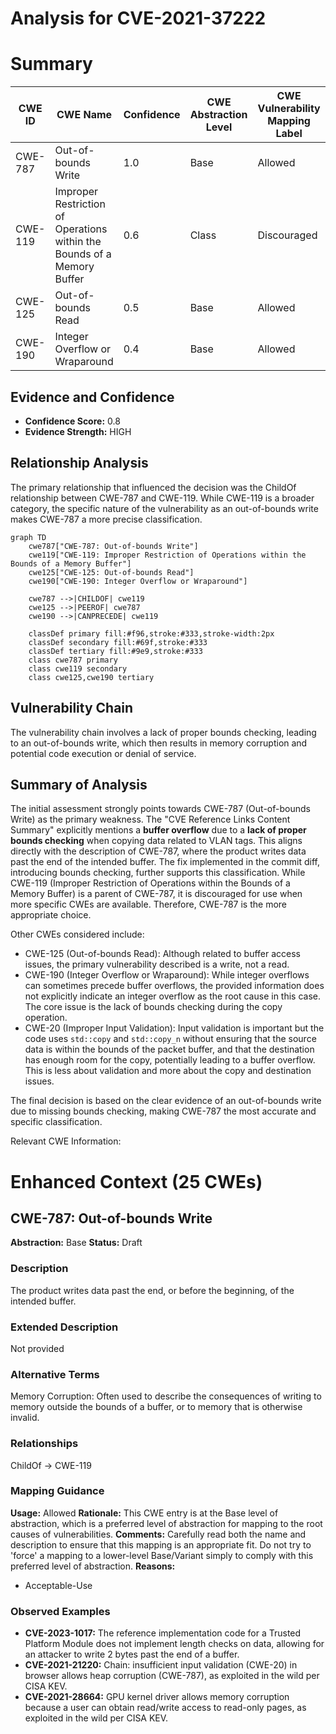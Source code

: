 # Analysis for CVE-2021-37222

# Summary
| CWE ID | CWE Name | Confidence | CWE Abstraction Level | CWE Vulnerability Mapping Label | CWE-Vulnerability Mapping Notes |
|---|---|---|---|---|---|
| CWE-787 | Out-of-bounds Write | 1.0 | Base | Allowed | Primary CWE |
| CWE-119 | Improper Restriction of Operations within the Bounds of a Memory Buffer | 0.6 | Class | Discouraged | Secondary Candidate |
| CWE-125 | Out-of-bounds Read | 0.5 | Base | Allowed | Secondary Candidate |
| CWE-190 | Integer Overflow or Wraparound | 0.4 | Base | Allowed | Secondary Candidate |

## Evidence and Confidence

*   **Confidence Score:** 0.8
*   **Evidence Strength:** HIGH

## Relationship Analysis
The primary relationship that influenced the decision was the ChildOf relationship between CWE-787 and CWE-119. While CWE-119 is a broader category, the specific nature of the vulnerability as an out-of-bounds write makes CWE-787 a more precise classification.

```mermaid
graph TD
    cwe787["CWE-787: Out-of-bounds Write"]
    cwe119["CWE-119: Improper Restriction of Operations within the Bounds of a Memory Buffer"]
    cwe125["CWE-125: Out-of-bounds Read"]
    cwe190["CWE-190: Integer Overflow or Wraparound"]

    cwe787 -->|CHILDOF| cwe119
    cwe125 -->|PEEROF| cwe787
    cwe190 -->|CANPRECEDE| cwe119

    classDef primary fill:#f96,stroke:#333,stroke-width:2px
    classDef secondary fill:#69f,stroke:#333
    classDef tertiary fill:#9e9,stroke:#333
    class cwe787 primary
    class cwe119 secondary
    class cwe125,cwe190 tertiary
```

## Vulnerability Chain
The vulnerability chain involves a lack of proper bounds checking, leading to an out-of-bounds write, which then results in memory corruption and potential code execution or denial of service.

## Summary of Analysis
The initial assessment strongly points towards CWE-787 (Out-of-bounds Write) as the primary weakness. The "CVE Reference Links Content Summary" explicitly mentions a **buffer overflow** due to a **lack of proper bounds checking** when copying data related to VLAN tags. This aligns directly with the description of CWE-787, where the product writes data past the end of the intended buffer. The fix implemented in the commit diff, introducing bounds checking, further supports this classification. While CWE-119 (Improper Restriction of Operations within the Bounds of a Memory Buffer) is a parent of CWE-787, it is discouraged for use when more specific CWEs are available. Therefore, CWE-787 is the more appropriate choice.

Other CWEs considered include:

*   CWE-125 (Out-of-bounds Read): Although related to buffer access issues, the primary vulnerability described is a write, not a read.
*   CWE-190 (Integer Overflow or Wraparound): While integer overflows can sometimes precede buffer overflows, the provided information does not explicitly indicate an integer overflow as the root cause in this case. The core issue is the lack of bounds checking during the copy operation.
*   CWE-20 (Improper Input Validation): Input validation is important but the code uses `std::copy` and `std::copy_n` without ensuring that the source data is within the bounds of the packet buffer, and that the destination has enough room for the copy, potentially leading to a buffer overflow. This is less about validation and more about the copy and destination issues.

The final decision is based on the clear evidence of an out-of-bounds write due to missing bounds checking, making CWE-787 the most accurate and specific classification.

Relevant CWE Information:

# Enhanced Context (25 CWEs)

## CWE-787: Out-of-bounds Write
**Abstraction:** Base
**Status:** Draft

### Description
The product writes data past the end, or before the beginning, of the intended buffer.

### Extended Description
Not provided

### Alternative Terms
Memory Corruption: Often used to describe the consequences of writing to memory outside the bounds of a buffer, or to memory that is otherwise invalid.

### Relationships
ChildOf -> CWE-119

### Mapping Guidance
**Usage:** Allowed
**Rationale:** This CWE entry is at the Base level of abstraction, which is a preferred level of abstraction for mapping to the root causes of vulnerabilities.
**Comments:** Carefully read both the name and description to ensure that this mapping is an appropriate fit. Do not try to 'force' a mapping to a lower-level Base/Variant simply to comply with this preferred level of abstraction.
**Reasons:**
- Acceptable-Use

### Observed Examples
- **CVE-2023-1017:** The reference implementation code for a Trusted Platform Module does not implement length checks on data, allowing for an attacker to write 2 bytes past the end of a buffer.
- **CVE-2021-21220:** Chain: insufficient input validation (CWE-20) in browser allows heap corruption (CWE-787), as exploited in the wild per CISA KEV.
- **CVE-2021-28664:** GPU kernel driver allows memory corruption because a user can obtain read/write access to read-only pages, as exploited in the wild per CISA KEV.